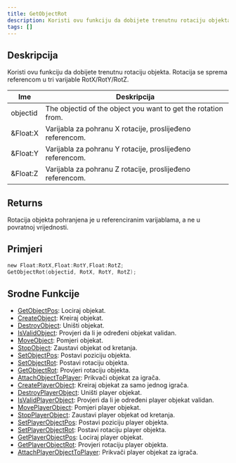 ```yaml
---
title: GetObjectRot
description: Koristi ovu funkciju da dobijete trenutnu rotaciju objekta.
tags: []
---
```


## Deskripcija

Koristi ovu funkciju da dobijete trenutnu rotaciju objekta. Rotacija se sprema referencom u tri varijable RotX/RotY/RotZ.

| Ime      | Deskripcija                                                   |
| -------- | ------------------------------------------------------------- |
| objectid | The objectid of the object you want to get the rotation from. |
| &Float:X | Varijabla za pohranu X rotacije, proslijeđeno referencom.     |
| &Float:Y | Varijabla za pohranu Y rotacije, proslijeđeno referencom.     |
| &Float:Z | Varijabla za pohranu Z rotacije, proslijeđeno referencom.     |

## Returns

Rotacija objekta pohranjena je u referenciranim varijablama, a ne u povratnoj vrijednosti.

## Primjeri

```c
new Float:RotX,Float:RotY,Float:RotZ;
GetObjectRot(objectid, RotX, RotY, RotZ);
```

## Srodne Funkcije

- [GetObjectPos](GetObjectPos): Lociraj objekat.
- [CreateObject](CreateObject): Kreiraj objekat.
- [DestroyObject](DestroyObject): Uništi objekat.
- [IsValidObject](IsValidObject): Provjeri da li je određeni objekat validan.
- [MoveObject](MoveObject): Pomjeri objekat.
- [StopObject](StopObject): Zaustavi objekat od kretanja.
- [SetObjectPos](SetObjectPos): Postavi poziciju objekta.
- [SetObjectRot](SetObjectRot): Postavi rotaciju objekta.
- [GetObjectRot](GetObjectRot): Provjeri rotaciju objekta.
- [AttachObjectToPlayer](AttachObjectToPlayer): Prikvači objekat za igrača.
- [CreatePlayerObject](CreatePlayerObject): Kreiraj objekat za samo jednog igrača.
- [DestroyPlayerObject](DestroyPlayerObject): Uništi player objekat.
- [IsValidPlayerObject](IsValidPlayerObject): Provjeri da li je određeni player objekat validan.
- [MovePlayerObject](MovePlayerObject): Pomjeri player objekat.
- [StopPlayerObject](StopPlayerObject): Zaustavi player objekat od kretanja.
- [SetPlayerObjectPos](SetPlayerObjectPos): Postavi poziciju player objekta.
- [SetPlayerObjectRot](SetPlayerObjectRot): Postavi rotaciju player objekta.
- [GetPlayerObjectPos](GetPlayerObjectPos): Lociraj player objekat.
- [GetPlayerObjectRot](GetPlayerObjectRot): Provjeri rotaciju player objekta.
- [AttachPlayerObjectToPlayer](AttachPlayerObjectToPlayer): Prikvači player objekat za igrača.
